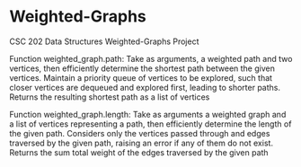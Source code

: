 # Weighted-Graphs

CSC 202 Data Structures Weighted-Graphs Project

Function weighted_graph.path: Take as arguments, a weighted path and two vertices, then efficiently determine the shortest path between the given vertices. Maintain a priority queue of vertices to be explored, such that closer vertices are dequeued and explored first, leading to shorter paths. Returns the resulting shortest path as a list of vertices

Function weighted_graph.length: Take as arguments a weighted graph and a list of vertices representing a path, then efficiently determine the length of the given path. Considers only the vertices passed through and edges traversed by the given path, raising an error if any of them do not exist. Returns the sum total weight of the edges traversed by the given path
